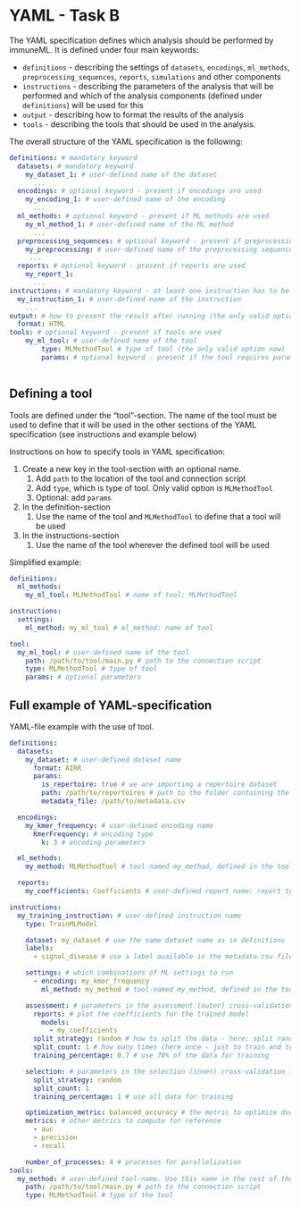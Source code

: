 # YAML - Task B

The YAML specification defines which analysis should be performed by immuneML. It is defined under four main keywords:

- `definitions` - describing the settings of `datasets`, `encodings`, `ml_methods`, `preprocessing_sequences`, `reports`, `simulations` and other components
- `instructions` - describing the parameters of the analysis that will be performed and which of the analysis components (defined under `definitions`) will be used for this
- `output` - describing how to format the results of the analysis
- `tools` - describing the tools that should be used in the analysis.

The overall structure of the YAML specification is the following:

```yaml
definitions: # mandatory keyword
  datasets: # mandatory keyword
    my_dataset_1: # user-defined name of the dataset
      ... 
  encodings: # optional keyword - present if encodings are used
    my_encoding_1: # user-defined name of the encoding
      ... 
  ml_methods: # optional keyword - present if ML methods are used
    my_ml_method_1: # user-defined name of the ML method
      ...
  preprocessing_sequences: # optional keyword - present if preprocessing sequences are used
    my_preprocessing: # user-defined name of the preprocessing sequence
     ...
  reports: # optional keyword - present if reports are used
    my_report_1:
      ... 
instructions: # mandatory keyword - at least one instruction has to be specified
  my_instruction_1: # user-defined name of the instruction
    ... 
output: # how to present the result after running (the only valid option now)
  format: HTML
tools: # optional keyword - present if tools are used
	my_ml_tool: # user-defined name of the tool
		type: MLMethodTool # type of tool (the only valid option now)
		params: # optional keyword - present if the tool requires params
		
```

## Defining a tool

Tools are defined under the “tool”-section. The name of the tool must be used to define that it will be used in the other sections of the YAML specification (see instructions and example below)

Instructions on how to specify tools in YAML specification:

1. Create a new key in the tool-section with an optional name.
    1. Add `path` to the location of the tool and connection script
    2. Add `type`, which is type of tool. Only valid option is `MLMethodTool`
    3. Optional: add `params`
2. In the definition-section
    1. Use the name of the tool and `MLMethodTool` to define that a tool will be used
3. In the instructions-section
    1. Use the name of the tool wherever the defined tool will be used

Simplified example: 

```yaml
definitions:
  ml_methods: 
    my_ml_tool: MLMethodTool # name of tool: MLMethodTool

instructions:
  settings:
    ml_method: my_ml_tool # ml_method: name of tool

tool:
  my_ml_tool: # user-defined name of the tool
    path: /path/to/tool/main.py # path to the connection script
    type: MLMethodTool # type of tool
    params: # optional parameters
```

## Full example of YAML-specification

YAML-file example with the use of tool. 

```yaml
definitions:
  datasets:
    my_dataset: # user-defined dataset name
      format: AIRR
      params:
        is_repertoire: true # we are importing a repertoire dataset
        path: /path/to/repertoires # path to the folder containing the repertoire .tsv files
        metadata_file: /path/to/metadata.csv

  encodings:
    my_kmer_frequency: # user-defined encoding name
      KmerFrequency: # encoding type
        k: 3 # encoding parameters

  ml_methods:
    my_method: MLMethodTool # tool-named my_method, defined in the tool-section

  reports:
    my_coefficients: Coefficients # user-defined report name: report type (no user-specified parameters)

instructions:
  my_training_instruction: # user-defined instruction name
    type: TrainMLModel

    dataset: my_dataset # use the same dataset name as in definitions
    labels:
      - signal_disease # use a label available in the metadata.csv file

    settings: # which combinations of ML settings to run
      - encoding: my_kmer_frequency
        ml_method: my_method # tool-named my_method, defined in the tool-section

    assessment: # parameters in the assessment (outer) cross-validation loop
      reports: # plot the coefficients for the trained model
        models:
          - my_coefficients
      split_strategy: random # how to split the data - here: split randomly
      split_count: 1 # how many times (here once - just to train and test)
      training_percentage: 0.7 # use 70% of the data for training

    selection: # parameters in the selection (inner) cross-validation loop
      split_strategy: random
      split_count: 1
      training_percentage: 1 # use all data for training

    optimization_metric: balanced_accuracy # the metric to optimize during nested cross-validation when comparing multiple models
    metrics: # other metrics to compute for reference
      - auc
      - precision
      - recall

    number_of_processes: 4 # processes for parallelization
tools:
  my_method: # user-defined tool-name. Use this name in the rest of the YAML-file where tool should be used
    path: /path/to/tool/main.py # path to the connection script
    type: MLMethodTool # type of the tool
```
